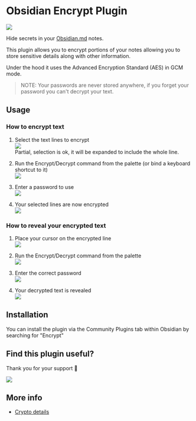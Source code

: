 # Obsidian Encrypt Plugin

<a href="https://www.buymeacoffee.com/cleon"><img src="https://img.buymeacoffee.com/button-api/?text=Buy me a coffee&emoji=&slug=cleon&button_colour=40DCA5&font_colour=ffffff&font_family=Cookie&outline_colour=000000&coffee_colour=FFDD00"></a>

Hide secrets in your [Obsidian.md](https://obsidian.md/) notes.

This plugin allows you to encrypt portions of your notes allowing you to store sensitive details along with other information.

Under the hood it uses the Advanced Encryption Standard (AES) in GCM mode.

> NOTE: Your passwords are never stored anywhere, if you forget your password you can't decrypt your text.

## Usage

### How to encrypt text

1. Select the text lines to encrypt  
![](https://github.com/meld-cp/obsidian-encrypt/blob/main/docs/assets/eg_e_text.png)  
Partial, selection is ok, it will be expanded to include the whole line.

1. Run the Encrypt/Decrypt command from the palette (or bind a keyboard shortcut to it)  
![](https://github.com/meld-cp/obsidian-encrypt/blob/main/docs/assets/docs/assets/eg_ed_cp.png)

1. Enter a password to use  
![](https://github.com/meld-cp/obsidian-encrypt/blob/main/docs/assets/docs/assets/eg_ed_pw.png)

1. Your selected lines are now encrypted  
![](https://github.com/meld-cp/obsidian-encrypt/blob/main/docs/assets/docs/assets/eg_e_r.png)  

<!-- TODO: add gif -->

### How to reveal your encrypted text
1. Place your cursor on the encrypted line  
![](https://github.com/meld-cp/obsidian-encrypt/blob/main/docs/assets/docs/assets/eg_d_text.png)

1. Run the Encrypt/Decrypt command from the palette  
![](https://github.com/meld-cp/obsidian-encrypt/blob/main/docs/assets/docs/assets/eg_ed_cp.png)

1. Enter the correct password  
![](https://github.com/meld-cp/obsidian-encrypt/blob/main/docs/assets/docs/assets/eg_ed_pw.png)

1. Your decrypted text is revealed  
![](https://github.com/meld-cp/obsidian-encrypt/blob/main/docs/assets/docs/assets/eg_d_r.png)

<!-- TODO: add gif -->

## Installation

You can install the plugin via the Community Plugins tab within Obsidian by searching for "Encrypt"


## Find this plugin useful?

Thank you for your support 🙏

<a href="https://www.buymeacoffee.com/cleon"><img src="https://img.buymeacoffee.com/button-api/?text=Buy me a coffee&emoji=&slug=cleon&button_colour=40DCA5&font_colour=ffffff&font_family=Cookie&outline_colour=000000&coffee_colour=FFDD00"></a>


## More info
- [Crypto details](https://github.com/meld-cp/obsidian-encrypt/blob/main/docs/assets/docs/crypto-details.md)
